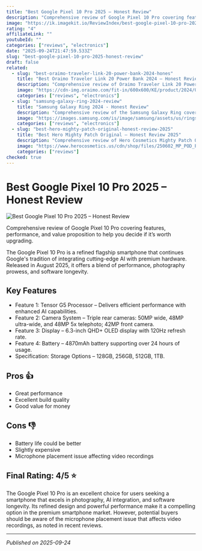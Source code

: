 ```yaml
---
title: "Best Google Pixel 10 Pro 2025 – Honest Review"
description: "Comprehensive review of Google Pixel 10 Pro covering features, performance, and value proposition to help you decide if it’s worth upgrading."
image: "https://ik.imagekit.io/ReviewIndex/best-google-pixel-10-pro-2025-honest-reviews.jpeg"
rating: "4"
affiliateLink: ""
youtubeId: ""
categories: ["reviews", "electronics"]
date: "2025-09-24T21:47:59.533Z"
slug: "best-google-pixel-10-pro-2025-honest-review"
draft: false
related:
  - slug: "best-oraimo-traveler-link-20-power-bank-2024-hones"
    title: "Best Oraimo Traveler Link 20 Power Bank 2024 – Honest Review"
    description: "Comprehensive review of Oraimo Traveler Link 20 Power Bank covering features, performance, and value proposition"
    image: "https://cdn-img.oraimo.com/fit-in/600x600/KE/product/2024/02/06/680.png"
    categories: ["reviews", "electronics"]
  - slug: "samsung-galaxy-ring-2024-review"
    title: "Samsung Galaxy Ring 2024 - Honest Review"
    description: "Comprehensive review of the Samsung Galaxy Ring covering design, features, performance, and whether it’s worth the hype in 2024."
    image: "https://images.samsung.com/is/image/samsung/assets/us/rings/galaxy-ring/images/RingMLP-Hero-KV-Static-Product-M-720x430.jpg"
    categories: ["reviews", "electronics"]
  - slug: "best-hero-mighty-patch-original-honest-review-2025"
    title: "Best Hero Mighty Patch Original – Honest Review 2025"
    description: "Comprehensive review of Hero Cosmetics Mighty Patch Original covering features, performance, and value proposition for fast‐acting acne treatment"
    image: "https://www.herocosmetics.us/cdn/shop/files/250602_MP_POD_PDP_1.jpg"
    categories: ["reviews"]
checked: true
---
```


# Best Google Pixel 10 Pro 2025 – Honest Review

![Best Google Pixel 10 Pro 2025 – Honest Review](https://ik.imagekit.io/ReviewIndex/best-google-pixel-10-pro-2025-honest-reviews.jpeg)

 Comprehensive review of Google Pixel 10 Pro covering features, performance, and value proposition to help you decide if it’s worth upgrading.

The Google Pixel 10 Pro is a refined flagship smartphone that continues Google's tradition of integrating cutting-edge AI with premium hardware. Released in August 2025, it offers a blend of performance, photography prowess, and software longevity.


## Key Features

- Feature 1: Tensor G5 Processor – Delivers efficient performance with enhanced AI capabilities.
- Feature 2: Camera System – Triple rear cameras: 50MP wide, 48MP ultra-wide, and 48MP 5x telephoto; 42MP front camera.
- Feature 3: Display – 6.3-inch QHD+ OLED display with 120Hz refresh rate.
- Feature 4: Battery – 4870mAh battery supporting over 24 hours of usage.
- Specification: Storage Options – 128GB, 256GB, 512GB, 1TB.



## Pros 👍

- Great performance
- Excellent build quality
- Good value for money



## Cons 👎

- Battery life could be better
- Slightly expensive
- Microphone placement issue affecting video recordings


## Final Rating: 4/5 ⭐

The Google Pixel 10 Pro is an excellent choice for users seeking a smartphone that excels in photography, AI integration, and software longevity. Its refined design and powerful performance make it a compelling option in the premium smartphone market. However, potential buyers should be aware of the microphone placement issue that affects video recordings, as noted in recent reviews.



---

*Published on 2025-09-24*